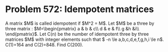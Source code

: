 # Problem 572: Idempotent matrices
A matrix \$M\$ is called idempotent if \$M\^2 = M\$. Let \$M\$ be a
three by three matrix : \$M=\\begin{pmatrix} a & b & c\\\\ d & e & f\\\\
g &h &i\\\\ \\end{pmatrix}\$. Let C(n) be the number of idempotent three
by three matrices \$M\$ with integer elements such that \$ -n \\le
a,b,c,d,e,f,g,h,i \\le n\$. C(1)=164 and C(2)=848. Find C(200).
